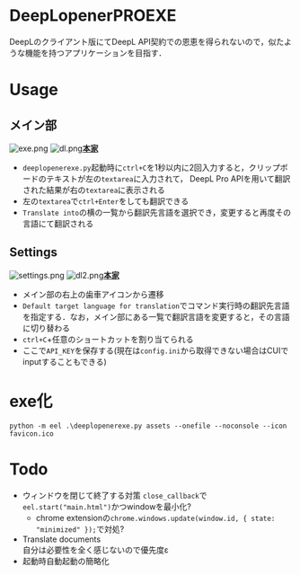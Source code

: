 # DeepLopenerPROEXE  
DeepLのクライアント版にてDeepL API契約での恩恵を得られないので，似たような機能を持つアプリケーションを目指す．  
# Usage  
## メイン部
![exe.png](https://github.com/T3aHat/DeepLopenerPROEXE/raw/main/images/exe.png)
![dl.png](https://github.com/T3aHat/DeepLopenerPROEXE/raw/main/images/dl.png)__[本家](https://www.deepl.com/app)__  

* `deeplopenerexe.py`起動時に`ctrl+C`を1秒以内に2回入力すると，クリップボードのテキストが左の`textarea`に入力されて，
DeepL Pro APIを用いて翻訳された結果が右の`textarea`に表示される
* 左の`textarea`で`ctrl+Enter`をしても翻訳できる
* `Translate into`の横の一覧から翻訳先言語を選択でき，変更すると再度その言語にて翻訳される
  
## Settings
![settings.png](https://github.com/T3aHat/DeepLopenerPROEXE/raw/main/images/settings.png)
![dl2.png](https://github.com/T3aHat/DeepLopenerPROEXE/raw/main/images/dl2.png)__[本家](https://www.deepl.com/app)__  

* メイン部の右上の歯車アイコンから遷移
* `Default target language for translation`でコマンド実行時の翻訳先言語を指定する．なお，メイン部にある一覧で翻訳言語を変更すると，その言語に切り替わる
* `ctrl+C`+任意のショートカットを割り当てられる
* ここで`API_KEY`を保存する(現在は`config.ini`から取得できない場合はCUIでinputすることもできる)

# exe化

```
python -m eel .\deeplopenerexe.py assets --onefile --noconsole --icon favicon.ico
```

# Todo  
* ウィンドウを閉じて終了する対策
`close_callback`で`eel.start("main.html")`かつwindowを最小化?
    * chrome extensionの`chrome.windows.update(window.id, { state: "minimized" });`で対処?
* Translate documents  
自分は必要性を全く感じないので優先度ε
* 起動時自動起動の簡略化